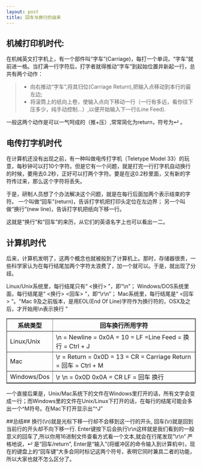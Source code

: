 ```yaml
---
layout: post
title: 回车与换行的由来
---
```

## 机械打印机时代: ##

在机械英文打字机上，有一个部件叫“字车”(Carriage)，每打一个单词，“字车”就前进一格。当打满一行字符后，打字者就得推动“字车”到起始位置并新起一行，总共有两个动作：  

>- 向右推动“字车”,将其归位(Carriage Return),把输入点移动到本行的最左边;  
>- 将滚筒上的纸向上卷，使输入点向下移动一行（一行有多远，看你往下压多少，纯手动控制...）,以便开始输入下一行(Line Feed).  



一般这两个动作是可以一气呵成的（推+压）,常常简化为return，符号为↵ 。
## 电传打字机时代 ##
在计算机还没有出现之前，有一种叫做电传打字机（Teletype Model 33）的玩意，每秒钟可以打10个字符。但是它有一个问题，就是打完一行打字机自动换行的时候，要用去0.2秒，正好可以打两个字符。要是在这0.2秒里面，又有新的字符传过来，那么这个字符将丢失。 

于是，研制人员想了个办法解决这个问题，就是在每行后面加两个表示结束的字符。
一个叫做“回车”(return)，告诉打字机把打印头定位在左边界；
另一个叫做“换行”(new line)，告诉打字机把纸向下移一行。 

这就是“换行”和“回车”的来历，从它们的英语名字上也可以看出一二。 

## 计算机时代 ##
后来，计算机发明了，这两个概念也就被般到了计算机上。那时，存储器很贵，一些科学家认为在每行结尾加两个字符太浪费了，加一个就可以。于是，就出现了分歧。 

Linux/Unix系统里，每行结尾只有“ <换行> ”，即“\n”； 
Windows/DOS系统里面，每行结尾是“ <换行> <回车> ”，即“\r\n”； 
Mac系统里，每行结尾是“ <回车> ”。"Mac 9及之前版本，是用EOL(End Of Line)字符作为换行符的，OSX及之后，才开始用\n表示换行 "
	<table border="1px">
	<thead>
	<tr>
		<th>系统类型</th>
		<th>回车换行所用字符</th>
	</tr>
	</thead>
	<tbody>
	<tr>
		<td>Linux/Unix</td>
		<td>\n = Newline = 0x0A = 10 = LF =Line Feed = 换行 = Ctrl + J</td>
	</tr>
	<tr>
		<td>Mac</td>
		<td>\r = Return = 0x0D = 13 = CR = Carriage Return = 回车 = Ctrl + M</td>
	</tr>
	<tr>
		<td>Windows/Dos</td>
		<td>\r \n = 0x0D 0x0A = CR LF = 回车 换行</td>
	</tr>
	</tbody>
	</table>	


一个直接后果是，Unix/Mac系统下的文件在Windows里打开的话，所有文字会变成一行；而Windows里的文件在Unix/Linux下打开的话，在每行的结尾可能会多出一个^M符号。在Mac下打开显示出“^J”

##总结##
换行(\n)就是光标下移一行却不会移到这一行的开头, 
回车(\r)就是回到当前行的开头却不向下移一行. 
Enter键按下后会执行\r\n这样就是我们看到的一般意义的回车了,所以你用16进制文件查看方式看一个文本,就会在行尾发现”\r\n” 
严格地说，↵ 是“回车/return”, Enter是“输入”(将缓冲区的命令输入到计算机中)，现在的键盘上的“回车键”大多会同时标记这两个符号，表明它同时兼具二者的功能，所以大家也就不怎么区分了。
